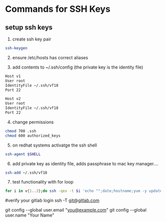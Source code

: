 # Commands for SSH Keys

## setup ssh keys
1) create ssh key pair
```bash
ssh-keygen
```

2) ensure /etc/hosts has correct aliases

3) add contents to ~/.ssh/config (the private key is the identity file)
```bash
Host v1
User root
IdentityFile ~/.ssh/vf18
Port 22

Host v2
User root
IdentityFile ~/.ssh/vf18
Port 22
```

4) change permissions
```bash
chmod 700 .ssh
chmod 600 authorized_keys
```

5) on redhat systems activatge the ssh shell
```bash
ssh-agent $SHELL
```

6) add private key as identity file, adds passphrase to mac key manager....
```bash
ssh-add ~/.ssh/vf18
```

7) test functionality with for loop
```bash
for i in v{1..3};do ssh -qex -t $i 'echo "";date;hostname;yum -y update;init 6';done
```

#verify your gitlab login
ssh -T git@gitlab.com

  git config --global user.email "you@example.com"
  git config --global user.name "Your Name"
